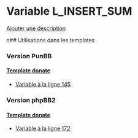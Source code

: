 # Variable L_INSERT_SUM
[Ajouter une description](https://fa-tvars.appspot.com/L_INSERT_SUM)

n## Utilisations dans les templates

### Version PunBB

#### [Template donate](punbb/donate.md)
* [Variable à la ligne 145](../punbb/donate.tpl#L145)

### Version phpBB2

#### [Template donate](subsilver/donate.md)
* [Variable à la ligne 172](../subsilver/donate.tpl#L172)